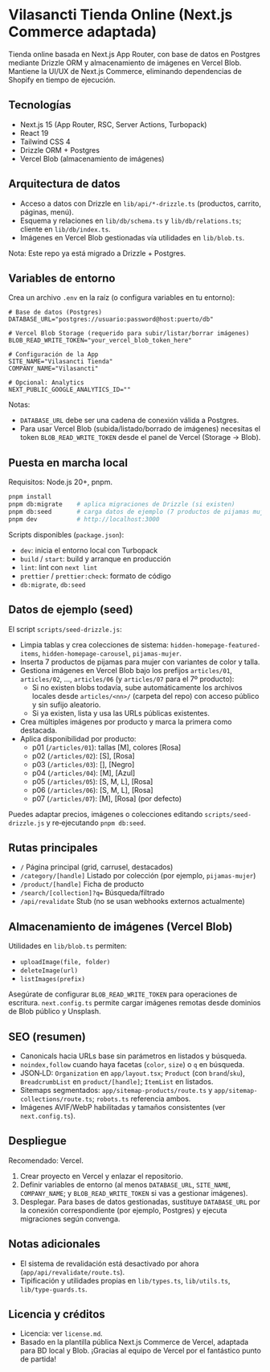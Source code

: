 # Vilasancti Tienda Online (Next.js Commerce adaptada)

Tienda online basada en Next.js App Router, con base de datos en Postgres mediante Drizzle ORM y almacenamiento de imágenes en Vercel Blob. Mantiene la UI/UX de Next.js Commerce, eliminando dependencias de Shopify en tiempo de ejecución.

## Tecnologías

- Next.js 15 (App Router, RSC, Server Actions, Turbopack)
- React 19
- Tailwind CSS 4
- Drizzle ORM + Postgres
- Vercel Blob (almacenamiento de imágenes)

## Arquitectura de datos

- Acceso a datos con Drizzle en `lib/api/*-drizzle.ts` (productos, carrito, páginas, menú).
- Esquema y relaciones en `lib/db/schema.ts` y `lib/db/relations.ts`; cliente en `lib/db/index.ts`.
- Imágenes en Vercel Blob gestionadas vía utilidades en `lib/blob.ts`.

Nota: Este repo ya está migrado a Drizzle + Postgres.

## Variables de entorno

Crea un archivo `.env` en la raíz (o configura variables en tu entorno):

```env
# Base de datos (Postgres)
DATABASE_URL="postgres://usuario:password@host:puerto/db"

# Vercel Blob Storage (requerido para subir/listar/borrar imágenes)
BLOB_READ_WRITE_TOKEN="your_vercel_blob_token_here"

# Configuración de la App
SITE_NAME="Vilasancti Tienda"
COMPANY_NAME="Vilasancti"

# Opcional: Analytics
NEXT_PUBLIC_GOOGLE_ANALYTICS_ID=""
```

Notas:

- `DATABASE_URL` debe ser una cadena de conexión válida a Postgres.
- Para usar Vercel Blob (subida/listado/borrado de imágenes) necesitas el token `BLOB_READ_WRITE_TOKEN` desde el panel de Vercel (Storage → Blob).

## Puesta en marcha local

Requisitos: Node.js 20+, pnpm.

```bash
pnpm install
pnpm db:migrate    # aplica migraciones de Drizzle (si existen)
pnpm db:seed       # carga datos de ejemplo (7 productos de pijamas mujer)
pnpm dev           # http://localhost:3000
```

Scripts disponibles (`package.json`):

- `dev`: inicia el entorno local con Turbopack
- `build` / `start`: build y arranque en producción
- `lint`: lint con `next lint`
- `prettier` / `prettier:check`: formato de código
- `db:migrate`, `db:seed`

## Datos de ejemplo (seed)

El script `scripts/seed-drizzle.js`:

- Limpia tablas y crea colecciones de sistema: `hidden-homepage-featured-items`, `hidden-homepage-carousel`, `pijamas-mujer`.
- Inserta 7 productos de pijamas para mujer con variantes de color y talla.
- Gestiona imágenes en Vercel Blob bajo los prefijos `articles/01`, `articles/02`, ..., `articles/06` (y `articles/07` para el 7º producto):
  - Si no existen blobs todavía, sube automáticamente los archivos locales desde `articles/<nn>/` (carpeta del repo) con acceso público y sin sufijo aleatorio.
  - Si ya existen, lista y usa las URLs públicas existentes.
- Crea múltiples imágenes por producto y marca la primera como destacada.
- Aplica disponibilidad por producto:
  - p01 (`/articles/01`): tallas [M], colores [Rosa]
  - p02 (`/articles/02`): [S], [Rosa]
  - p03 (`/articles/03`): [], [Negro]
  - p04 (`/articles/04`): [M], [Azul]
  - p05 (`/articles/05`): [S, M, L], [Rosa]
  - p06 (`/articles/06`): [S, M, L], [Rosa]
  - p07 (`/articles/07`): [M], [Rosa] (por defecto)

Puedes adaptar precios, imágenes o colecciones editando `scripts/seed-drizzle.js` y re‑ejecutando `pnpm db:seed`.

## Rutas principales

- `/` Página principal (grid, carrusel, destacados)
- `/category/[handle]` Listado por colección (por ejemplo, `pijamas-mujer`)
- `/product/[handle]` Ficha de producto
- `/search/[collection]?q=` Búsqueda/filtrado
- `/api/revalidate` Stub (no se usan webhooks externos actualmente)

## Almacenamiento de imágenes (Vercel Blob)

Utilidades en `lib/blob.ts` permiten:

- `uploadImage(file, folder)`
- `deleteImage(url)`
- `listImages(prefix)`

Asegúrate de configurar `BLOB_READ_WRITE_TOKEN` para operaciones de escritura. `next.config.ts` permite cargar imágenes remotas desde dominios de Blob público y Unsplash.

## SEO (resumen)

- Canonicals hacia URLs base sin parámetros en listados y búsqueda.
- `noindex,follow` cuando haya facetas (`color`, `size`) o `q` en búsqueda.
- JSON‑LD: `Organization` en `app/layout.tsx`; `Product` (con `brand`/`sku`), `BreadcrumbList` en `product/[handle]`; `ItemList` en listados.
- Sitemaps segmentados: `app/sitemap-products/route.ts` y `app/sitemap-collections/route.ts`; `robots.ts` referencia ambos.
- Imágenes AVIF/WebP habilitadas y tamaños consistentes (ver `next.config.ts`).

## Despliegue

Recomendado: Vercel.

1. Crear proyecto en Vercel y enlazar el repositorio.
2. Definir variables de entorno (al menos `DATABASE_URL`, `SITE_NAME`, `COMPANY_NAME`; y `BLOB_READ_WRITE_TOKEN` si vas a gestionar imágenes).
3. Desplegar. Para bases de datos gestionadas, sustituye `DATABASE_URL` por la conexión correspondiente (por ejemplo, Postgres) y ejecuta migraciones según convenga.

## Notas adicionales

- El sistema de revalidación está desactivado por ahora (`app/api/revalidate/route.ts`).
- Tipificación y utilidades propias en `lib/types.ts`, `lib/utils.ts`, `lib/type-guards.ts`.

## Licencia y créditos

- Licencia: ver `license.md`.
- Basado en la plantilla pública Next.js Commerce de Vercel, adaptada para BD local y Blob. ¡Gracias al equipo de Vercel por el fantástico punto de partida!
